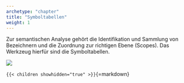 ```yaml
---
archetype: "chapter"
title: "Symboltabellen"
weight: 1
---
```



Zur semantischen Analyse gehört die Identifikation und Sammlung von Bezeichnern und die
Zuordnung zur richtigen Ebene (Scopes). Das Werkzeug hierfür sind die Symboltabellen.

![](images/architektur_cb.png)


`{{< children showhidden="true" >}}`{=markdown}
